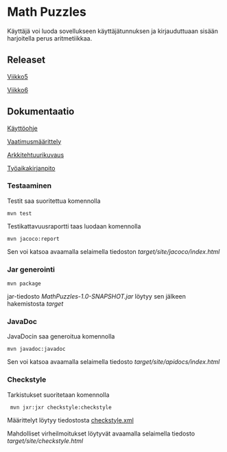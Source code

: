 # Math Puzzles

Käyttäjä voi luoda sovellukseen käyttäjätunnuksen ja kirjauduttuaan sisään harjoitella perus aritmetiikkaa.

## Releaset

[Viikko5](https://github.com/karoliinaemilia/ot-harjoitustyo/releases/tag/viikko5)

[Viikko6](https://github.com/karoliinaemilia/ot-harjoitustyo/releases/tag/viikko6)

## Dokumentaatio

[Käyttöohje](https://github.com/karoliinaemilia/ot-harjoitustyo/blob/master/MathPuzzles/dokumentaatio/kayttoohje.md)

[Vaatimusmäärittely](https://github.com/karoliinaemilia/ot-harjoitustyo/blob/master/MathPuzzles/dokumentaatio/vaatimusmaarittely.md)

[Arkkitehtuurikuvaus](https://github.com/karoliinaemilia/ot-harjoitustyo/blob/master/MathPuzzles/dokumentaatio/arkkitehtuuri.md)

[Työaikakirjanpito](https://github.com/karoliinaemilia/ot-harjoitustyo/blob/master/MathPuzzles/dokumentaatio/tuntikirjanpito.md)

### Testaaminen

Testit saa suoritettua komennolla

```
mvn test
```

Testikattavuusraportti taas luodaan komennolla

```
mvn jacoco:report
```

Sen voi katsoa avaamalla selaimella tiedoston _target/site/jacoco/index.html_

### Jar generointi

```
mvn package
```

jar-tiedosto _MathPuzzles-1.0-SNAPSHOT.jar_ löytyy sen jälkeen hakemistosta _target_

### JavaDoc

JavaDocin saa generoitua komennolla

```
mvn javadoc:javadoc
```
Sen voi katsoa avaamalla selaimella tiedosto _target/site/apidocs/index.html_

### Checkstyle

Tarkistukset suoritetaan komennolla

```
 mvn jxr:jxr checkstyle:checkstyle
```

Määrittelyt löytyy tiedostosta [checkstyle.xml](https://github.com/karoliinaemilia/ot-harjoitustyo/blob/master/MathPuzzles/checkstyle.xml) 

Mahdolliset virheilmoitukset löytyvät avaamalla selaimella tiedosto _target/site/checkstyle.html_
